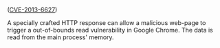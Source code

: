 ([CVE-2013-6627][])

[CVE-2013-6627]: http://www.cve.mitre.org/cgi-bin/cvename.cgi?name=CVE-2013-6627

A specially crafted HTTP response can allow a malicious web-page to trigger a
out-of-bounds read vulnerability in Google Chrome. The data is read from the
main process' memory.
